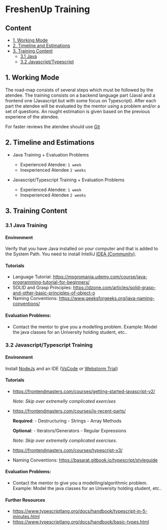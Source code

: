 # FreshenUp Training

## Content

- [1. Working Mode](#1-working-mode)
- [2. Timeline and Estimations](#2-timeline-and-estimations)
- [3. Training Content](#3-training-content)
  - [3.1 Java](#31-java-training)
  - [3.2 Javascript/Typescript](#32-javascripttypescript-training)
## 1. Working Mode

The road-map consists of several steps which must be followed by the atendee. The training consists on a backend language part (Java) and a frontend one (Javascript but with some focus on Typescript). After each part the atendee will be evaluated by the mentor using a problem and/or a set of questions. An rought estimation is given based on the previous experiene of the atendee.

For faster reviews the atendee should use [Git](https://git-scm.com/book/en/v2)

## 2. Timeline and Estimations

- Java Training + Evaluation Problems
  - Experienced Atendee: `1 week`
  - Inexperienced Atendee `2 weeks`

- Javascript/Typescript Training + Evaluation Problems
  - Experienced Atendee: `1 week`
  - Inexperienced Atendee `2 weeks`


## 3. Training Content

### 3.1 Java Training

#### Environment 
Verify that you have Java installed on your computer and that is added to the System Path.
You need to install IntelliJ [IDEA (Community)](https://www.jetbrains.com/idea/download/#section=windows).

#### Tutorials
- Language Tutorial: https://msgromania.udemy.com/course/java-programming-tutorial-for-beginners/
- SOLID and Grasp Principles: https://dzone.com/articles/solid-grasp-and-other-basic-principles-of-object-o
- Naming Conventions: https://www.geeksforgeeks.org/java-naming-conventions/

#### Evaluation Problems:

- Contact the mentor to give you a modelling problem. Example: Model the java classes for an University holding student, etc..

### 3.2 Javascript/Typescript Training

#### Environment
Install [NodeJs](https://nodejs.org/en/) and an IDE ([VsCode](https://code.visualstudio.com/download) or [Webstorm Trial](https://www.jetbrains.com/webstorm/download/))
#### Tutorials
- https://frontendmasters.com/courses/getting-started-javascript-v2/

    *Note: Skip over extremelly complicated exercises*
- https://frontendmasters.com/courses/js-recent-parts/

    **Required**:
      - Destructuring
      - Strings
      - Array Methods

    **Optional**:
      - Iterators/Generators
      - Regular Expressions

    *Note: Skip over extremelly complicated exercises*.
- https://frontendmasters.com/courses/typescript-v3/
- Naming Conventions: https://basarat.gitbook.io/typescript/styleguide

#### Evaluation Problems:

- Contact the mentor to give you a modelling/algorithmic problem. Example: Model the java classes for an University holding student, etc..

#### Further Resources
- https://www.typescriptlang.org/docs/handbook/typescript-in-5-minutes.html
- https://www.typescriptlang.org/docs/handbook/basic-types.html

